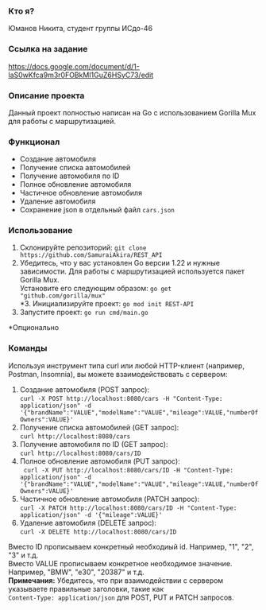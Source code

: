 <h3>Кто я?</h3>

Юманов Никита, студент группы ИСдо-46

<h3>Ссылка на задание</h3>

https://docs.google.com/document/d/1-laS0wKfca9m3r0FOBkMI1GuZ6HSyC73/edit

<h3>Описание проекта</h3>

Данный проект полностью написан на Go с использованием Gorilla Mux для работы с маршрутизацией.

<h3>Функционал</h3>

- Создание автомобиля
- Получение списка автомобилей
- Получение автомобиля по ID
- Полное обновление автомобиля
- Частичное обновление автомобиля
- Удаление автомобиля
- Сохранение json в отдельный файл ```cars.json```

<h3>Использование</h3>

1. Склонируйте репозиторий: ```git clone https://github.com/SamuraiAkira/REST_API```
2. Убедитесь, что у вас установлен Go версии 1.22 и нужные зависимости. Для работы с маршрутизацией используется пакет Gorilla Mux.
   <br>Установите его следующим образом: ```go get "github.com/gorilla/mux"```
<br>*3. Инициализируйте проект: ```go mod init REST-API``` 
4. Запустите проект: ```go run cmd/main.go```

*Опционально

<h3>Команды</h3>

Используя инструмент типа curl или любой HTTP-клиент (например, Postman, Insomnia), вы можете взаимодействовать с сервером:

1. Создание автомобиля (POST запрос):
<br>```curl -X POST http://localhost:8080/cars -H "Content-Type: application/json" -d '{"brandName":"VALUE","modelName":"VALUE","mileage":VALUE,"numberOfOwners":VALUE}'```
2. Получение списка автомобилей (GET запрос):
<br>```curl http://localhost:8080/cars```
3. Получение автомобиля по ID (GET запрос):
<br>```curl http://localhost:8080/cars/ID```
4. Полное обновление автомобиля (PUT запрос):
<br>``` curl -X PUT http://localhost:8080/cars/ID -H "Content-Type: application/json" -d '{"brandName":"VALUE","modelName":"VALUE","mileage":VALUE,"numberOfOwners":VALUE}'```
5. Частичное обновление автомобиля (PATCH запрос):
<br>```curl -X PATCH http://localhost:8080/cars/ID -H "Content-Type: application/json" -d '{"mileage":VALUE}'```
6. Удаление автомобиля (DELETE запрос):
<br>```curl -X DELETE http://localhost:8080/cars/ID```

Вместо ID прописываем конкретный необходиый id. Например, "1", "2", "3" и т.д.
<br>Вместо VALUE прописываем конкретное необходимое значение. Например, "BMW", "e30", "20387" и т.д.
<br><b>Примечания:</b> Убедитесь, что при взаимодействии с сервером указываете правильные заголовки, такие как <br>```Content-Type: application/json``` для POST, PUT и PATCH запросов.
